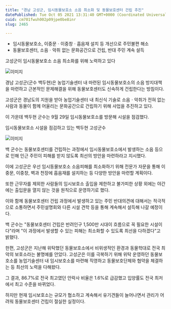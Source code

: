 ```yaml
---
title: "경남 고성군, 임시동물보호소 소음 최소화 및 동물보호센터 건립 추진"
datePublished: Tue Oct 05 2021 13:31:40 GMT+0000 (Coordinated Universal Time)
cuid: cm701fwuh002p09jpe0be8inr
slug: 2465

---
```



- 임시동물보호소, 이중문ㆍ이중창ㆍ흡음재 설치 등 개선으로 주민불편 해소
- 동물보호센터, 소음ㆍ악취 없는 문화공간으로 건립, 반대 주민 계속 설득

고성군이 임시동물보호소 소음 최소화를 위해 노력하고 있다

![이미지](https://cdn.hashnode.com/res/hashnode/image/upload/v1739251503354/e4e6f0d1-e4f8-4635-8025-e396e4939867.jpeg)

경남 고성군(군수 백두현)은 농업기술센터 내 마련된 임시동물보호소의 소음 방지대책을 마련하고 근본적인 문제해결을 위해 동물보호센터도 신속하게 건립한다는 방침이다.

고성군은 경남도의 지원을 받아 농업기술센터 내 최신식 기술로 소음ㆍ악취가 전혀 없는 사람과 동물이 함께 어울리는 문화공간으로 건립하기 위해 사업을 추진하고 있다.

이 가운데 백두현 군수는 9월 29일 임시동물보호소를 방문해 시설을 점검했다.

임시동물보호소 시설을 점검하고 있는 백두현 고성군수

![이미지](https://cdn.hashnode.com/res/hashnode/image/upload/v1739251506268/d13f1f7d-add0-43d5-befd-8735fd374488.jpeg)

백 군수는 동물보호센터를 건립하는 과정에서 임시동물보호소에서 발생하는 소음 등으로 인해 인근 주민이 피해를 받지 않도록 최선의 방안을 마련하라고 지시했다.

이에 고성군은 우선 임시동물보호소 소음피해를 최소화하기 위해 전문가 자문을 통해 이중문, 이중창, 벽과 천장에 흡음재를 설치하는 등 다양한 방안을 마련할 계획이다.

또한 근무자를 제외한 사람들의 임시보호소 출입을 제한하고 불가피한 상황 외에는 야간에는 출입문을 열지 않는 것을 원칙으로 운영하기로 했다.

이와 함께 동물보호센터 건립 과정에서 발생하고 있는 주민 반대의견에 대해서는 적극적으로 소통하면서 주민설명회와 다른 시설 견학 등을 통해 계속해서 설득해 나갈 예정이다.

백 군수는 "동물보호센터 건립은 반려인구 1,500만 시대이 흐름으로 꼭 필요한 시설이다"라며 "이 과정에서 발생할 수 있는 피해는 최소화할 수 있도록 최선을 다하겠다"고 밝혔다.

한편, 고성군은 지난해 위탁했던 동물보호소에서 비위생적인 환경과 동물학대로 전국 최악의 보호소라는 불명예를 안았다. 고성군은 이를 극복하기 위해 위탁 운영하던 동물보호소를 농업기술센터 내 임시보호소를 마련해 직영하고 동물보호단체와 협약을 체결하는 등 최선의 노력을 다해왔다.

그 결과, 86.7%로 전국 최고였던 안락사 비율은 1.6%로 급감했고 입양률도 전국 최저에서 최고 수준을 바뀌었다.

하지만 현재 임시보호소는 규모가 협소하고 계속해서 유기견들이 늘어나면서 관리가 어려워 동물보호센터 건립이 절실한 실정이다.